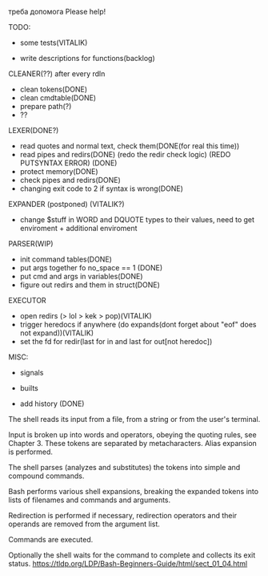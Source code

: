 треба допомога
Please help!



TODO:

- some tests(VITALIK)

- write descriptions for functions(backlog)


CLEANER(??) after every rdln
- clean tokens(DONE)
- clean cmdtable(DONE)
- prepare path(?)
- ??

LEXER(DONE?)
-	read quotes and normal text, check them(DONE(for real this time))
-	read pipes and redirs(DONE) (redo the redir check logic) (REDO PUTSYNTAX ERROR) (DONE)
-	protect memory(DONE)
-	check pipes and redirs(DONE)
-   changing exit code to 2 if syntax is wrong(DONE)

EXPANDER (postponed) (VITALIK?)
- change $stuff in WORD and DQUOTE types to their values, need to get enviroment + additional enviroment

PARSER(WIP)
- init command tables(DONE)
- put args together fo no_space == 1 (DONE)
- put cmd and args in variables(DONE)
- figure out redirs and them in struct(DONE)


EXECUTOR
- open redirs (> lol > kek > pop)(VITALIK)
- trigger heredocs if anywhere (do expands(dont forget about "eof" does not expand))(VITALIK)
- set the fd for redir(last for in and last for out[not heredoc])




MISC:

- signals

- builts

- add history (DONE)

The shell reads its input from a file, from a string or from the user's terminal.

Input is broken up into words and operators, obeying the quoting rules, see Chapter 3. These tokens are separated by metacharacters. Alias expansion is performed.

The shell parses (analyzes and substitutes) the tokens into simple and compound commands.

Bash performs various shell expansions, breaking the expanded tokens into lists of filenames and commands and arguments.

Redirection is performed if necessary, redirection operators and their operands are removed from the argument list.

Commands are executed.

Optionally the shell waits for the command to complete and collects its exit status.
https://tldp.org/LDP/Bash-Beginners-Guide/html/sect_01_04.html
